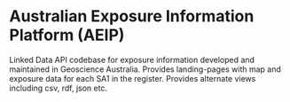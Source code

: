 # Australian Exposure Information Platform (AEIP)
Linked Data API codebase for exposure information developed and maintained in Geoscience Australia. Provides landing-pages with map and exposure data for each SA1 in the register. Provides alternate views including csv, rdf, json etc.

